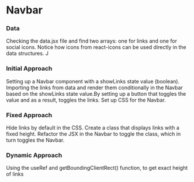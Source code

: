 # Navbar

### Data

Checking the data.jsx file and find two arrays: one for links and one for social icons. Notice how icons from react-icons can be used directly in the data structures. J

### Initial Approach

Setting up a Navbar component with a showLinks state value (boolean). Importing the links from data and render them conditionally in the Navbar based on the showLinks state value.By setting up a button that toggles the value and as a result, toggles the links. Set up CSS for the Navbar.

### Fixed Approach

Hide links by default in the CSS. Create a class that displays links with a fixed height. Refactor the JSX in the Navbar to toggle the class, which in turn toggles the Navbar.

### Dynamic Approach

Using the useRef and getBoundingClientRect() function, to get exact height of links 